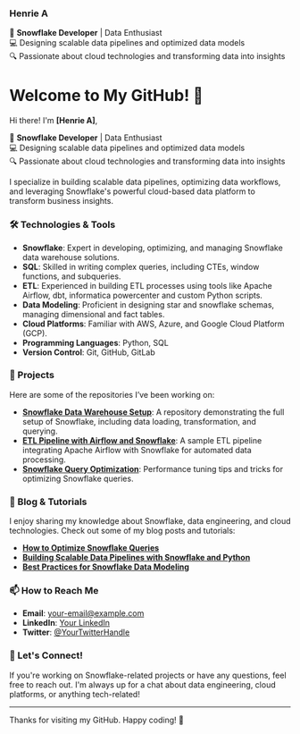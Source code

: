 ### Henrie A

🚀 **Snowflake Developer** | Data Enthusiast  
💻 Designing scalable data pipelines and optimized data models  
🔍 Passionate about cloud technologies and transforming data into insights

# Welcome to My GitHub! 👋

Hi there! I'm **[Henrie A]**, 

🚀 **Snowflake Developer** | Data Enthusiast  
💻 Designing scalable data pipelines and optimized data models  
🔍 Passionate about cloud technologies and transforming data into insights

I specialize in building scalable data pipelines, optimizing data workflows, and leveraging Snowflake's powerful cloud-based data platform to transform business insights.

### 🛠️ Technologies & Tools

- **Snowflake**: Expert in developing, optimizing, and managing Snowflake data warehouse solutions.
- **SQL**: Skilled in writing complex queries, including CTEs, window functions, and subqueries.
- **ETL**: Experienced in building ETL processes using tools like Apache Airflow, dbt, informatica powercenter and custom Python scripts.
- **Data Modeling**: Proficient in designing star and snowflake schemas, managing dimensional and fact tables.
- **Cloud Platforms**: Familiar with AWS, Azure, and Google Cloud Platform (GCP).
- **Programming Languages**: Python, SQL
- **Version Control**: Git, GitHub, GitLab

### 🚀 Projects

Here are some of the repositories I’ve been working on:

- **[Snowflake Data Warehouse Setup](https://github.com/yourusername/snowflake-setup)**: A repository demonstrating the full setup of Snowflake, including data loading, transformation, and querying.
- **[ETL Pipeline with Airflow and Snowflake](https://github.com/yourusername/etl-pipeline)**: A sample ETL pipeline integrating Apache Airflow with Snowflake for automated data processing.
- **[Snowflake Query Optimization](https://github.com/yourusername/query-optimization)**: Performance tuning tips and tricks for optimizing Snowflake queries.

### 📖 Blog & Tutorials

I enjoy sharing my knowledge about Snowflake, data engineering, and cloud technologies. Check out some of my blog posts and tutorials:

- **[How to Optimize Snowflake Queries](https://medium.com/@yourusername/optimize-snowflake-queries)**
- **[Building Scalable Data Pipelines with Snowflake and Python](https://medium.com/@yourusername/snowflake-python-data-pipeline)**
- **[Best Practices for Snowflake Data Modeling](https://medium.com/@yourusername/snowflake-data-modeling)**

### 📫 How to Reach Me

- **Email**: [your-email@example.com](mailto:ahenrie08@gmail.com)
- **LinkedIn**: [Your LinkedIn](https://www.linkedin.com/in/)
- **Twitter**: [@YourTwitterHandle](https://twitter.com/YourTwitterHandle)

### 💬 Let's Connect!

If you're working on Snowflake-related projects or have any questions, feel free to reach out. I'm always up for a chat about data engineering, cloud platforms, or anything tech-related!

---

Thanks for visiting my GitHub. Happy coding! 🚀

